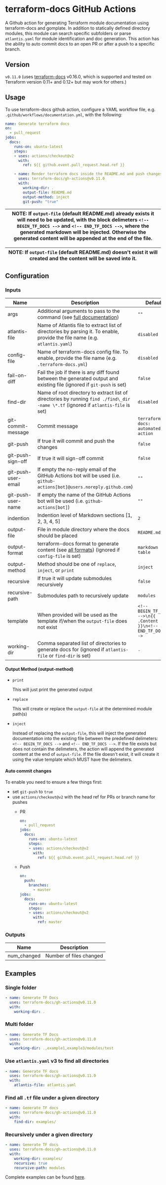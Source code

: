 # terraform-docs GitHub Actions

A Github action for generating Terraform module documentation using terraform-docs and gomplate.
In addition to statically defined directory modules, this module can search specific
subfolders or parse `atlantis.yaml` for module identification and doc generation. This
action has the ability to auto commit docs to an open PR or after a push to a specific
branch.

## Version

`v0.11.0` (uses [terraform-docs] v0.16.0, which is supported and tested on Terraform
version 0.11+ and 0.12+ but may work for others.)

## Usage

To use terraform-docs github action, configure a YAML workflow file, e.g.
`.github/workflows/documentation.yml`, with the following:

```yaml
name: Generate terraform docs
on:
  - pull_request
jobs:
  docs:
    runs-on: ubuntu-latest
    steps:
    - uses: actions/checkout@v2
      with:
        ref: ${{ github.event.pull_request.head.ref }}

    - name: Render terraform docs inside the README.md and push changes back to PR branch
      uses: terraform-docs/gh-actions@v0.11.0
      with:
        working-dir: .
        output-file: README.md
        output-method: inject
        git-push: "true"
```

| NOTE: If `output-file` (default README.md) already exists it will need to be updated, with the block delimeters `<!-- BEGIN_TF_DOCS -->` and `<!-- END_TF_DOCS -->`, where the generated markdown will be injected. Otherwise the generated content will be appended at the end of the file. |
| --- |

| NOTE: If `output-file` (default README.md) doesn't exist it will created and the content will be saved into it. |
| --- |

## Configuration

### Inputs

| Name | Description | Default | Required |
|------|-------------|---------|----------|
| args | Additional arguments to pass to the command (see [full documentation](https://github.com/terraform-docs/terraform-docs/tree/master/docs)) | `""` | false |
| atlantis-file | Name of Atlantis file to extract list of directories by parsing it. To enable, provide the file name (e.g. `atlantis.yaml`) | `disabled` | false |
| config-file | Name of terraform-docs config file. To enable, provide the file name (e.g. `.terraform-docs.yml`) | `disabled` | false |
| fail-on-diff | Fail the job if there is any diff found between the generated output and existing file (ignored if `git-push` is set) | `false` | false |
| find-dir | Name of root directory to extract list of directories by running `find ./find\_dir -name \*.tf` (ignored if `atlantis-file` is set) | `disabled` | false |
| git-commit-message | Commit message | `terraform-docs: automated action` | false |
| git-push | If true it will commit and push the changes | `false` | false |
| git-push-sign-off | If true it will sign-off commit | `false` | false |
| git-push-user-email | If empty the no-reply email of the GitHub Actions bot will be used (i.e. `github-actions[bot]@users.noreply.github.com`) | `""` | false |
| git-push-user-name | If empty the name of the GitHub Actions bot will be used (i.e. `github-actions[bot]`) | `""` | false |
| indention | Indention level of Markdown sections [1, 2, 3, 4, 5] | `2` | false |
| output-file | File in module directory where the docs should be placed | `README.md` | false |
| output-format | terraform-docs format to generate content (see [all formats](https://github.com/terraform-docs/terraform-docs/blob/master/docs/FORMATS\_GUIDE.md)) (ignored if `config-file` is set) | `markdown table` | false |
| output-method | Method should be one of `replace`, `inject`, or `print` | `inject` | false |
| recursive | If true it will update submodules recursively | `false` | false |
| recursive-path | Submodules path to recursively update | `modules` | false |
| template | When provided will be used as the template if/when the `output-file` does not exist | `<!-- BEGIN_TF_DOCS -->\n{{ .Content }}\n<!-- END_TF_DOCS -->` | false |
| working-dir | Comma separated list of directories to generate docs for (ignored if `atlantis-file` or `find-dir` is set) | `.` | false |

#### Output Method (output-method)

- `print`

  This will just print the generated output

- `replace`

  This will create or replace the `output-file` at the determined module path(s)

- `inject`

  Instead of replacing the `output-file`, this will inject the generated documentation
  into the existing file between the predefined delimeters: `<!-- BEGIN_TF_DOCS -->`
  and `<!-- END_TF_DOCS -->`. If the file exists but does not contain the delimeters,
  the action will append the generated content at the end of `output-file`. If the file
  doesn't exist, it will create it using the value template which MUST have the delimeters.

#### Auto commit changes

To enable you need to ensure a few things first:

- set `git-push` to `true`
- use `actions/checkout@v2` with the head ref for PRs or branch name for pushes
  - PR

    ```yaml
    on:
      - pull_request
    jobs:
      docs:
        runs-on: ubuntu-latest
        steps:
        - uses: actions/checkout@v2
          with:
            ref: ${{ github.event.pull_request.head.ref }}
    ```

  - Push

    ```yaml
    on:
      push:
        branches:
          - master
    jobs:
      docs:
        runs-on: ubuntu-latest
        steps:
        - uses: actions/checkout@v2
          with:
            ref: master
    ```

### Outputs

| Name | Description |
|------|-------------|
| num\_changed | Number of files changed |

## Examples

### Single folder

```yaml
- name: Generate TF Docs
  uses: terraform-docs/gh-actions@v0.11.0
  with:
    working-dir: .
```

### Multi folder

```yaml
- name: Generate TF Docs
  uses: terraform-docs/gh-actions@v0.11.0
  with:
    working-dir: .,example1,example3/modules/test
```

### Use `atlantis.yaml` v3 to find all directories

```yaml
- name: Generate TF docs
  uses: terraform-docs/gh-actions@v0.11.0
  with:
    atlantis-file: atlantis.yaml
```

### Find all `.tf` file under a given directory

```yaml
- name: Generate TF docs
  uses: terraform-docs/gh-actions@v0.11.0
  with:
    find-dir: examples/
```

### Recursively under a given directory

```yaml
- name: Generate TF docs
  uses: terraform-docs/gh-actions@v0.11.0
  with:
    working-dir: examples/
    recursive: true
    recursive-path: modules
```

Complete examples can be found [here](https://github.com/terraform-docs/gh-actions/tree/v0.11.0/examples).

[terraform-docs]: https://github.com/terraform-docs/terraform-docs
